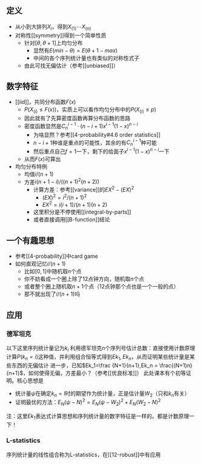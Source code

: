 ## 定义
- 从小到大排列$X_i$，得到$X_{(1)}\cdots X_{(n)}$
- 对称性[[symmetry]]得到一个简单性质
  - 针对$[\theta,\theta+1]$上均匀分布
    - 显然有$E (min-\theta)=E(\theta+1-max)$
    - 中间的各个序列统计量也有类似的对称性式子
  - 由此可找无偏估计（参考[[unbiased]]）
## 数字特征
- [[iid]]，共同分布函数$F(x)$
    - $P(X_{(i)}\le F(x))$，实质上可以看作均匀分布中的$P(X_{(i)}\le p)$
    - 因此就有了先算密度函数再算分布函数的思路
    - 密度函数显然是$C_n^{i-1}\cdot (n-i+1)x^{i-1}(1-x)^{n-i}$
      - 为啥显然？参考[[4-probability#4.6 order statistics]]
      - $n-i+1$种谁是重点的可能性，其余的有$C_n^{i-1}$种可能
      - 然后重点自己$f=1$一下，剩下的给面子$x^{i-1}(1-x)^{n-i}$一下
    - 从而$F(x)$可算出
- 均匀分布特例
  - 均值$i/(n+1)$
  - 方差$i(n+1-i)/((n+1)^2(n+2))$
    - 计算方差：参考[[variance]]的$EX^2 - (EX)^2$
      - $(EX)^2 = i^2/(n+1)^2$
      - $EX^2 = i(i+1)/(n+1)(n+2)$
    - 这里积分是不停使用[[integral-by-parts]]
    - 或者直接调用[[B-function]]结论
## 一个有趣思想
- 参考[[4-probability]]中card game
- 如何直观记忆$i/(n+1)$
  - 比如$[0,1]$中随机取$n$个点
  - 你不妨看成一个圈上除了12点钟方向，随机取$n$个点
  - 或者整个圈上随机取$n+1$个点（12点钟那个点也是一个一般的点）
  - 那不就出现了$i/(n+1)$吗
## 应用
### 德军坦克
以下这里序列统计量记为$k_i$
利用德军坦克$n$个序列号估计总数：直接使用计数原理计算$P(k_n=i)$这种值，并利用组合恒等式得到$Ek_1,Ek_n$，从而证明某些统计量是某些东西的无偏估计
进一步，已知$Ek_1=\frac {N+1}{n+1},Ek_n = \frac{(N+1)n}{n+1}$，如何使得无偏，方差最小？（参考[[优良标准]]）
此处课本有个初等证明。核心思想是
- 统计量$\psi$在确定$k_n=l$时的期望作为统计量，正是估计量$W_2$（只和$k_n$有关）
- 证明最优的方法：$E_N(\psi-N)^2=E_N(\psi-W_2)^2+E_N(W_2-N)^2$

注：这里$Ek_1$表达式计算思想和序列统计量的数字特征是一样的。都是计数原理一下！
### L-statistics
序列统计量的线性组合称为L-statistics，在[[12-robust]]中有应用